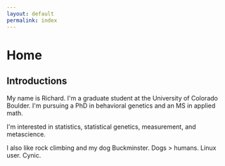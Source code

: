 ```yaml
---
layout: default
permalink: index
---
```



# Home

## Introductions 

My name is Richard. I'm a graduate student at the University of Colorado Boulder. I'm pursuing a PhD in behavioral genetics and an MS in applied math. 

I'm interested in statistics, statistical genetics, measurement, and metascience.

I also like rock climbing and my dog Buckminster. Dogs > humans. Linux user. Cynic.
